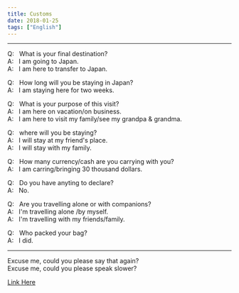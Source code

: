 ```yaml
---
title: Customs
date: 2018-01-25
tags: ["English"]
---
```


<!--more-->

------
Q: &nbsp; What is your final destination?  
A: &nbsp; I am going to Japan.  
A: &nbsp; I am here to transfer to Japan.

Q: &nbsp; How long will you be staying in Japan?  
A: &nbsp; I am staying here for two weeks.

Q: &nbsp; What is your purpose of this visit?  
A: &nbsp; I am here on vacation/on business.  
A: &nbsp; I am here to visit my family/see my grandpa & grandma.

Q: &nbsp; where will you be staying?  
A: &nbsp; I will stay at my friend's place.  
A: &nbsp; I will stay with my family.

Q: &nbsp; How many currency/cash are you carrying with you?  
A: &nbsp; I am carring/bringing 30 thousand dollars.

Q: &nbsp; Do you have anyting to declare?  
A: &nbsp; No.

Q: &nbsp; Are you travelling alone or with companions?  
A: &nbsp; I'm travelling alone /by myself.  
A: &nbsp; I'm travelling with my friends/family.  

Q: &nbsp; Who packed your bag?  
A: &nbsp; I did.  

------

Excuse me, could you please say that again?  
Excuse me, could you please speak slower?



 [Link Here](https://www.youtube.com/watch?v=iwUbV7ZMjiY)

